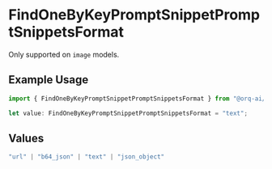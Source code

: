 # FindOneByKeyPromptSnippetPromptSnippetsFormat

Only supported on `image` models.

## Example Usage

```typescript
import { FindOneByKeyPromptSnippetPromptSnippetsFormat } from "@orq-ai/node/models/operations";

let value: FindOneByKeyPromptSnippetPromptSnippetsFormat = "text";
```

## Values

```typescript
"url" | "b64_json" | "text" | "json_object"
```